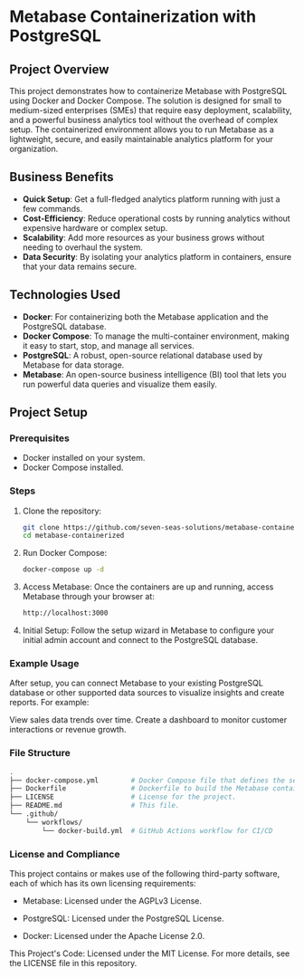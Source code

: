 # Metabase Containerization with PostgreSQL

## Project Overview
This project demonstrates how to containerize Metabase with PostgreSQL using Docker and Docker Compose. The solution is designed for small to medium-sized enterprises (SMEs) that require easy deployment, scalability, and a powerful business analytics tool without the overhead of complex setup. The containerized environment allows you to run Metabase as a lightweight, secure, and easily maintainable analytics platform for your organization.

## Business Benefits
- **Quick Setup**: Get a full-fledged analytics platform running with just a few commands.
- **Cost-Efficiency**: Reduce operational costs by running analytics without expensive hardware or complex setup.
- **Scalability**: Add more resources as your business grows without needing to overhaul the system.
- **Data Security**: By isolating your analytics platform in containers, ensure that your data remains secure.

## Technologies Used
- **Docker**: For containerizing both the Metabase application and the PostgreSQL database.
- **Docker Compose**: To manage the multi-container environment, making it easy to start, stop, and manage all services.
- **PostgreSQL**: A robust, open-source relational database used by Metabase for data storage.
- **Metabase**: An open-source business intelligence (BI) tool that lets you run powerful data queries and visualize them easily.

## Project Setup

### Prerequisites
- Docker installed on your system.
- Docker Compose installed.

### Steps
1. Clone the repository:
   ```bash
   git clone https://github.com/seven-seas-solutions/metabase-containerized.git
   cd metabase-containerized

2. Run Docker Compose:
   ```bash
   docker-compose up -d


3. Access Metabase: Once the containers are up and running, access Metabase through your browser at:
   ```bash
   http://localhost:3000

4. Initial Setup: Follow the setup wizard in Metabase to configure your initial admin account and connect to the PostgreSQL     database.

### Example Usage
After setup, you can connect Metabase to your existing PostgreSQL database or other supported data sources to visualize insights and create reports. For example:

View sales data trends over time.
Create a dashboard to monitor customer interactions or revenue growth.

###   File Structure
   ```bash
   .
   ├── docker-compose.yml        # Docker Compose file that defines the services and network.
   ├── Dockerfile                # Dockerfile to build the Metabase container.
   ├── LICENSE                   # License for the project.
   ├── README.md                 # This file.
   └── .github/
       └── workflows/
           └── docker-build.yml  # GitHub Actions workflow for CI/CD
```

### License and Compliance

This project contains or makes use of the following third-party software, each of which has its own licensing requirements:

- Metabase: Licensed under the AGPLv3 License.

- PostgreSQL: Licensed under the PostgreSQL License.

- Docker: Licensed under the Apache License 2.0.

This Project's Code: Licensed under the MIT License. For more details, see the LICENSE file in this repository.
